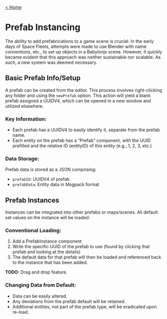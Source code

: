 [< Home](/)

# Prefab Instancing

The ability to add prefabrications to a game scene is crucial. In the early days of Space Fleets, attempts were made to use Blender with name conventions, etc., to set up objects in a Babylonjs scene. However, it quickly became evident that this approach was neither sustainable nor scalable. As such, a new system was deemed necessary.

## Basic Prefab Info/Setup

A prefab can be created from the editor. This process involves right-clicking any folder and using the `newPrefab` option. This action will yield a blank prefab assigned a UUIDV4, which can be opened in a new window and utilized elsewhere.

### Key Information:
- Each prefab has a UUIDV4 to easily identify it, separate from the prefab name.
- Each entity on the prefab has a “Prefab” component, with the UUID prefilled and the relative ID (entityID) of this entity (e.g., 1, 2, 3, etc.)

### Data Storage:
Prefab data is stored as a JSON comprising:
- `prefabID`: UUIDV4 of prefab
- `prefabData`: Entity data in Msgpack format

## Prefab Instances

Instances can be integrated into other prefabs or maps/scenes. All default set values on the instance will be loaded.

### Conventional Loading:
1. Add a PrefabInstance component
2. Write the specific UUID of the prefab to use (found by clicking that prefab and looking at the details)
3. The default data for that prefab will then be loaded and referenced back to the instance that has been added.

**TODO:** Drag and drop feature.

### Changing Data from Default:
- Data can be easily altered.
- Any deviations from the prefab default will be retained.
- Additional entities, not part of the prefab type, will be eradicated upon re-load.
